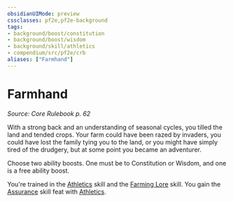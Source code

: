 ```yaml
---
obsidianUIMode: preview
cssclasses: pf2e,pf2e-background
tags:
- background/boost/constitution
- background/boost/wisdom
- background/skill/athletics
- compendium/src/pf2e/crb
aliases: ["Farmhand"]
---
```

# Farmhand
*Source: Core Rulebook p. 62*  

With a strong back and an understanding of seasonal cycles, you tilled the land and tended crops. Your farm could have been razed by invaders, you could have lost the family tying you to the land, or you might have simply tired of the drudgery, but at some point you became an adventurer.

Choose two ability boosts. One must be to Constitution or Wisdom, and one is a free ability boost.

You're trained in the [Athletics](compendium/skills.md#Athletics) skill and the [Farming Lore](compendium/skills.md#Lore) skill. You gain the [Assurance](compendium/feats/assurance.md) skill feat with [Athletics](compendium/skills.md#Athletics).